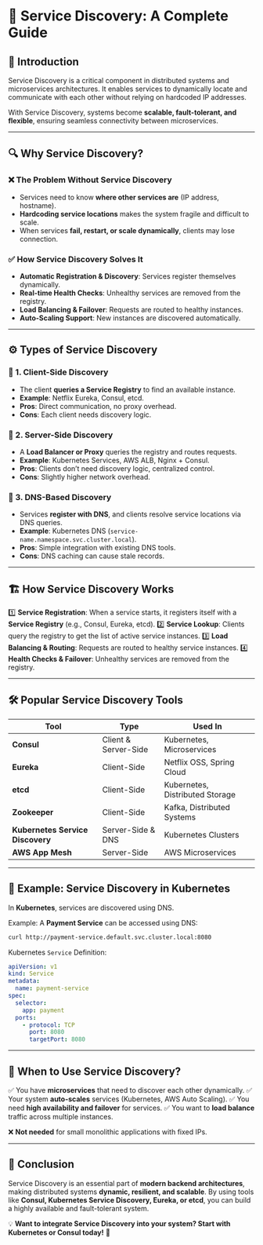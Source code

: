 # 📌 Service Discovery: A Complete Guide

## 🚀 Introduction
Service Discovery is a critical component in distributed systems and microservices architectures. It enables services to dynamically locate and communicate with each other without relying on hardcoded IP addresses.

With Service Discovery, systems become **scalable, fault-tolerant, and flexible**, ensuring seamless connectivity between microservices.

---

## 🔍 Why Service Discovery?
### ❌ The Problem Without Service Discovery
- Services need to know **where other services are** (IP address, hostname).
- **Hardcoding service locations** makes the system fragile and difficult to scale.
- When services **fail, restart, or scale dynamically**, clients may lose connection.

### ✅ How Service Discovery Solves It
- **Automatic Registration & Discovery**: Services register themselves dynamically.
- **Real-time Health Checks**: Unhealthy services are removed from the registry.
- **Load Balancing & Failover**: Requests are routed to healthy instances.
- **Auto-Scaling Support**: New instances are discovered automatically.

---

## ⚙️ Types of Service Discovery
### 🔹 1. Client-Side Discovery
- The client **queries a Service Registry** to find an available instance.
- **Example**: Netflix Eureka, Consul, etcd.
- **Pros**: Direct communication, no proxy overhead.
- **Cons**: Each client needs discovery logic.

### 🔹 2. Server-Side Discovery
- A **Load Balancer or Proxy** queries the registry and routes requests.
- **Example**: Kubernetes Services, AWS ALB, Nginx + Consul.
- **Pros**: Clients don’t need discovery logic, centralized control.
- **Cons**: Slightly higher network overhead.

### 🔹 3. DNS-Based Discovery
- Services **register with DNS**, and clients resolve service locations via DNS queries.
- **Example**: Kubernetes DNS (`service-name.namespace.svc.cluster.local`).
- **Pros**: Simple integration with existing DNS tools.
- **Cons**: DNS caching can cause stale records.

---

## 🏗️ How Service Discovery Works
1️⃣ **Service Registration**: When a service starts, it registers itself with a **Service Registry** (e.g., Consul, Eureka, etcd).
2️⃣ **Service Lookup**: Clients query the registry to get the list of active service instances.
3️⃣ **Load Balancing & Routing**: Requests are routed to healthy service instances.
4️⃣ **Health Checks & Failover**: Unhealthy services are removed from the registry.

---

## 🛠️ Popular Service Discovery Tools
| Tool | Type | Used In |
|------|------|---------|
| **Consul** | Client & Server-Side | Kubernetes, Microservices |
| **Eureka** | Client-Side | Netflix OSS, Spring Cloud |
| **etcd** | Client-Side | Kubernetes, Distributed Storage |
| **Zookeeper** | Client-Side | Kafka, Distributed Systems |
| **Kubernetes Service Discovery** | Server-Side & DNS | Kubernetes Clusters |
| **AWS App Mesh** | Server-Side | AWS Microservices |

---

## 🔧 Example: Service Discovery in Kubernetes
In **Kubernetes**, services are discovered using DNS.

Example: A **Payment Service** can be accessed using DNS:
```bash
curl http://payment-service.default.svc.cluster.local:8080
```

Kubernetes `Service` Definition:
```yaml
apiVersion: v1
kind: Service
metadata:
  name: payment-service
spec:
  selector:
    app: payment
  ports:
    - protocol: TCP
      port: 8080
      targetPort: 8080
```

---

## 📌 When to Use Service Discovery?
✅ You have **microservices** that need to discover each other dynamically.
✅ Your system **auto-scales** services (Kubernetes, AWS Auto Scaling).
✅ You need **high availability and failover** for services.
✅ You want to **load balance** traffic across multiple instances.

❌ **Not needed** for small monolithic applications with fixed IPs.

---

## 🎯 Conclusion
Service Discovery is an essential part of **modern backend architectures**, making distributed systems **dynamic, resilient, and scalable**. By using tools like **Consul, Kubernetes Service Discovery, Eureka, or etcd**, you can build a highly available and fault-tolerant system.

💡 **Want to integrate Service Discovery into your system? Start with Kubernetes or Consul today!** 🚀

